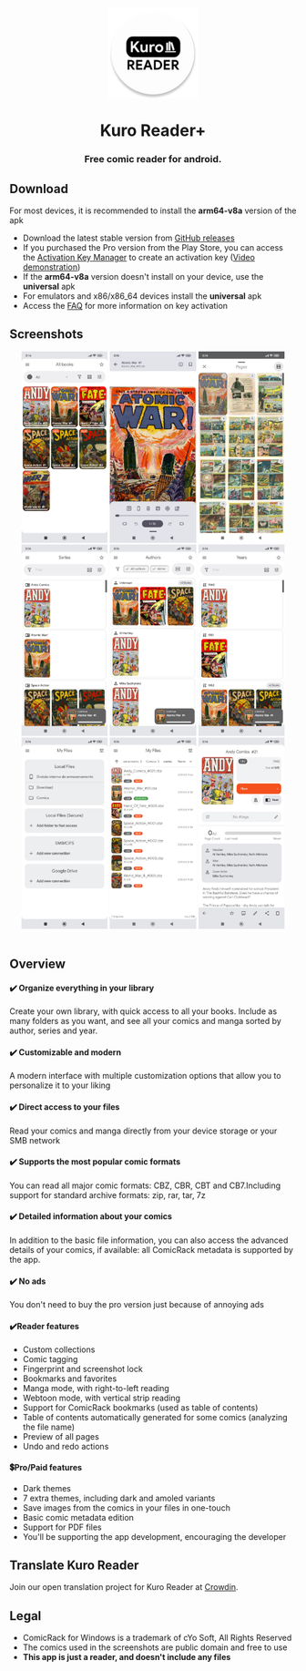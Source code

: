 <div align="center">
<img width="" src="img/kuro_icon.png"  width=160 height=160  align="center">

# Kuro Reader+
### Free comic reader for android.
</div>

## Download

For most devices, it is recommended to install the **arm64-v8a** version of the apk

- Download the latest stable version from [GitHub releases](https://github.com/VandersonQk/KuroReaderReleases/releases/latest)
- If you purchased the Pro version from the Play Store, you can access the [Activation Key Manager](https://kurotoshiro.dev/license_manager/) to create an activation key ([Video demonstration](https://www.youtube.com/watch?v=KsDLM-k7Q2E))
- If the **arm64-v8a** version doesn't install on your device, use the **universal** apk
- For emulators and x86/x86_64 devices install the **universal** apk
- Access the [FAQ](faq.md) for more information on key activation

## Screenshots

<div align="center">
<div>
<img src="img/screenshots/1.jpg" width="30%" />
<img src="img/screenshots/2.jpg" width="30%" />
<img src="img/screenshots/3.jpg" width="30%" />
<img src="img/screenshots/4.jpg" width="30%" />
<img src="img/screenshots/5.jpg" width="30%" />
<img src="img/screenshots/6.jpg" width="30%" />
<img src="img/screenshots/7.jpg" width="30%" />
<img src="img/screenshots/8.jpg" width="30%" />
<img src="img/screenshots/9.jpg" width="30%" />
</div>
</div>

<br>

## Overview

#### ✔️ Organize everything in your library
Create your own library, with quick access to all your books. Include as many folders as you want, and see all your comics and manga sorted by author, series and year.


#### ✔️ Customizable and modern
A modern interface with multiple customization options that allow you to personalize it to your liking

#### ✔️ Direct access to your files
Read your comics and manga directly from your device storage or your SMB network

#### ✔️ Supports the most popular comic formats
You can read all major comic formats:  CBZ, CBR, CBT and CB7.Including support for standard archive formats: zip, rar, tar, 7z

#### ✔️ Detailed information about your comics
In addition to the basic file information, you can also access the advanced details of your comics, if available: all ComicRack metadata is supported by the app.

#### ✔️ No ads
You don't need to buy the pro version just because of annoying ads

#### ✔️Reader features

* Custom collections
* Comic tagging
* Fingerprint and screenshot lock
* Bookmarks and favorites
* Manga mode, with right-to-left reading
* Webtoon mode, with vertical strip reading
* Support for ComicRack bookmarks (used as table of contents)
* Table of contents automatically generated for some comics (analyzing the file name)
* Preview of all pages
* Undo and redo actions


#### 💲Pro/Paid features
* Dark themes
* 7 extra themes, including dark and amoled variants
* Save images from the comics in your files in one-touch
* Basic comic metadata edition
* Support for PDF files
* You'll be supporting the app development, encouraging the developer


## Translate Kuro Reader

Join our open translation project for Kuro Reader at [Crowdin](https://crowdin.com/project/kuroreader).


## Legal

* ComicRack for Windows is a trademark of cYo Soft, All Rights Reserved
* The comics used in the screenshots are public domain and free to use
* **This app is just a reader, and doesn't include any files**




